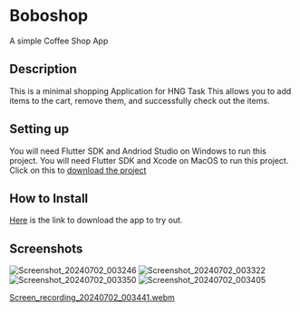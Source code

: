 # Boboshop

A simple Coffee Shop App

## Description
This is a minimal shopping Application for HNG Task
This allows you to add items to the cart, remove them, and successfully check out the items.

## Setting up
You will need Flutter SDK and Andriod Studio on Windows to run this project.
You will need Flutter SDK and Xcode on MacOS to run this project.
Click on this to [download the project](https://github.com/Kwasi48/boboshop/archive/refs/heads/master.zip) 


## How to Install
 [Here](https://drive.google.com/file/d/1hNTdSBxDiIduHotgcpz2Hd0Q_6-3Rwtm/view?usp=drive_link) is the link to download the app to try out.



## Screenshots
 ![Screenshot_20240702_003246](https://github.com/Kwasi48/boboshop/assets/63691756/c56d8478-af35-4c5c-8bd5-8e21771881c4)
![Screenshot_20240702_003322](https://github.com/Kwasi48/boboshop/assets/63691756/c5ea33ae-d2aa-4fee-a7bf-7d48676bd836)
![Screenshot_20240702_003350](https://github.com/Kwasi48/boboshop/assets/63691756/34008a74-ddd5-48b0-a21b-01d7e28af18d)
![Screenshot_20240702_003405](https://github.com/Kwasi48/boboshop/assets/63691756/596f7a9f-77ac-4286-b670-a8f5483d7060)

[Screen_recording_20240702_003441.webm](https://github.com/Kwasi48/boboshop/assets/63691756/7713f3ab-150a-4456-b8bb-17cbb8571426)
